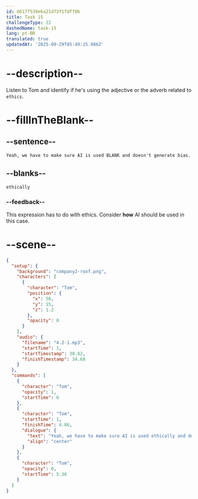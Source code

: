 ```yaml
---
id: 6617f539e6a21d73f1fdff0b
title: Task 15
challengeType: 22
dashedName: task-15
lang: pt-BR
translated: true
updatedAt: '2025-09-29T05:49:15.986Z'
---
```


<!-- (Audio) Tom: Yeah, we have to make sure AI is used ethically and doesn't generate bias. -->

# --description--

Listen to Tom and identify if he's using the adjective or the adverb related to `ethics`.

# --fillInTheBlank--

## --sentence--

`Yeah, we have to make sure AI is used BLANK and doesn't generate bias.`

## --blanks--

`ethically`

### --feedback--

This expression has to do with ethics. Consider **how** AI should be used in this case. 

# --scene--

```json
{
  "setup": {
    "background": "company2-roof.png",
    "characters": [
      {
        "character": "Tom",
        "position": {
          "x": 50,
          "y": 15,
          "z": 1.2
        },
        "opacity": 0
      }
    ],
    "audio": {
      "filename": "4.2-1.mp3",
      "startTime": 1,
      "startTimestamp": 30.82,
      "finishTimestamp": 34.68
    }
  },
  "commands": [
    {
      "character": "Tom",
      "opacity": 1,
      "startTime": 0
    },
    {
      "character": "Tom",
      "startTime": 1,
      "finishTime": 4.86,
      "dialogue": {
        "text": "Yeah, we have to make sure AI is used ethically and doesn't generate bias.",
        "align": "center"
      }
    },
    {
      "character": "Tom",
      "opacity": 0,
      "startTime": 5.36
    }
  ]
}
```
